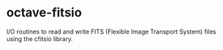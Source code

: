 # octave-fitsio

I/O routines to read and write FITS (Flexible Image Transport System) files using the cfitsio library.
